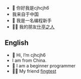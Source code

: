 - 👋 你好我是cjhcjh6
- 我来自于中国
- 👀 我是一名编程新手
- 🤷‍♀️ 我的朋友[什亭之人](https://github.com/fingtest)
## English
- 👋 Hi, I’m cjhcjh6
- I am from China.
- 👀 I am a beginner programmer
- 🤷‍♀️ My friend [fingtest](https://github.com/fingtest)
<!---
cjhcjh6/cjhcjh6 is a ✨ special ✨ repository because its `README.md` (this file) appears on your GitHub profile.
You can click the Preview link to take a look at your changes.
--->
